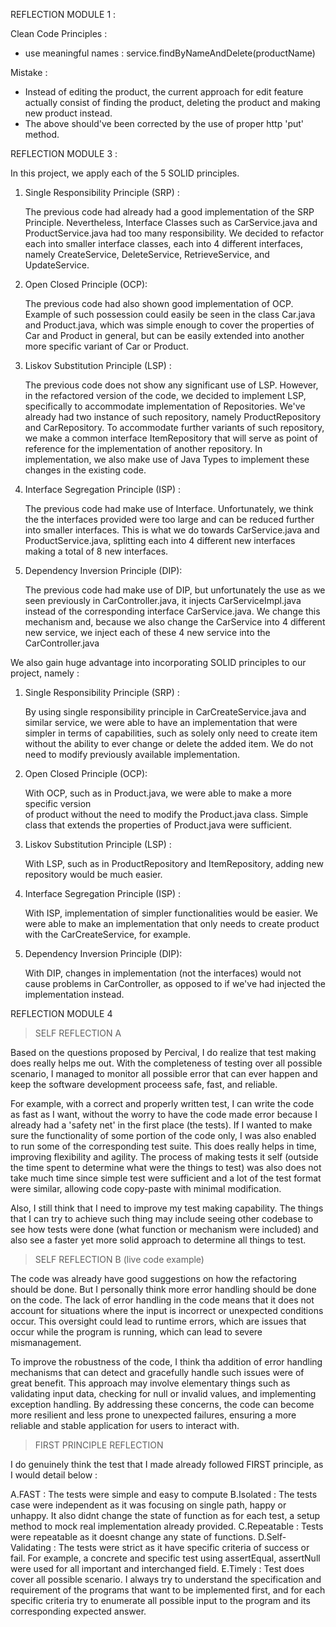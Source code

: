 REFLECTION MODULE 1 :

Clean Code Principles :
- use meaningful names : service.findByNameAndDelete(productName)

Mistake : 
- Instead of editing the product, the current approach for edit feature actually
  consist of finding the product, deleting the product and making new product instead.
- The above should've been corrected by the use of proper http 'put' method.

REFLECTION MODULE 3 :

In this project, we apply each of the 5 SOLID principles.
   1) Single Responsibility Principle (SRP) :
      
      The previous code had already had a good implementation of the SRP Principle. 
      Nevertheless,  Interface Classes such as CarService.java and ProductService.java
      had too many responsibility. We decided to refactor each into smaller interface
      classes, each into 4 different interfaces, namely CreateService, DeleteService,
      RetrieveService, and UpdateService.
   2) Open Closed Principle (OCP):
      
      The previous code had also shown good implementation of OCP. Example of such
      possession could easily be seen in the class Car.java and Product.java, which
      was simple enough to cover the properties of Car and Product in general, but can
      be easily extended into another more specific variant of Car or Product.
   3) Liskov Substitution Principle (LSP) :
      
      The previous code does not show any significant use of LSP. However, in the
      refactored version of the code, we decided to implement LSP, specifically to
      accommodate implementation of Repositories. We've already had two instance of
      such repository, namely ProductRepository and CarRepository. To accommodate
      further variants of such repository, we make a common interface ItemRepository
      that will serve as point of reference for the implementation of another
      repository. In implementation, we also make use of Java Types to implement these
      changes in the existing code.
   4) Interface Segregation Principle (ISP) :
      
      The previous code had make use of Interface. Unfortunately, we think the
      the interfaces provided were too large and can be reduced further into smaller
      interfaces. This is what we do towards CarService.java and ProductService.java,
      splitting each into 4 different new interfaces making a total of 8 new interfaces.
   5) Dependency Inversion Principle (DIP):
       
      The previous code had make use of DIP, but unfortunately the use as we seen
      previously in CarController.java, it injects CarServiceImpl.java instead of
      the corresponding interface CarService.java. We change this mechanism and, because
      we also change the CarService into 4 different new service, we inject each of
      these 4 new service into the CarController.java

We also gain huge advantage into incorporating SOLID principles to our project, namely :
   1) Single Responsibility Principle (SRP) :
      
      By using single responsibility principle in CarCreateService.java and similar 
      service, we were able to have an implementation that were simpler in terms of 
      capabilities, such as solely only need to create item without the ability to 
      ever change or delete the added item. We do not need to modify previously
      available implementation. 
   2) Open Closed Principle (OCP):
      
      With OCP, such as in Product.java, we were able to make a more specific version         
      of product without the need to modify the Product.java class. Simple class that
      extends the properties of Product.java were sufficient.
   3) Liskov Substitution Principle (LSP) :
      
      With LSP, such as in ProductRepository and ItemRepository, adding new repository would be much easier.
   4) Interface Segregation Principle (ISP) :
      
      With ISP, implementation of simpler functionalities would be easier. We were able to make an implementation that only needs to create product with the CarCreateService, for example.
   5) Dependency Inversion Principle (DIP):
       
      With DIP, changes in implementation (not the interfaces) would not cause problems in CarController, as opposed to if we've had injected the implementation instead.

REFLECTION MODULE 4

> SELF REFLECTION A

Based on the questions proposed by Percival, I do realize that test making does really helps me out. With the completeness of testing over all possible scenario, I managed to monitor all possible error that can ever happen and keep the software development proceess safe, fast, and reliable.

For example, with a correct and properly written test, I can write the code as fast as I want, without the worry to have the code made error because I already had a 'safety net' in the first place (the tests). If I wanted to make sure the functionality of some portion of the code only, I was also enabled to run some of the corresponding test suite. This does really helps in time, improving flexibility and agility. The process of making tests it self (outside the time spent to determine what were the things to test) was also does not take much time since simple test were sufficient and a lot of the test format were similar, allowing code copy-paste with minimal modification.

Also, I still think that I need to improve my test making capability. The things that I can try to achieve such thing may include seeing other codebase to see how tests were done (what function or mechanism were included) and also see a faster yet more solid approach to determine all things to test.

> SELF REFLECTION B (live code example)

The code was already have good suggestions on how the refactoring should be done. But I personally think more error handling should be done on the code. The lack of error handling in the code means that it does not account for situations where the input is incorrect or unexpected conditions occur. This oversight could lead to runtime errors, which are issues that occur while the program is running, which can lead to severe mismanagement. 

To improve the robustness of the code, I think tha addition of error handling mechanisms that can detect and gracefully handle such issues were of great benefit. This approach may involve elementary things such as validating input data, checking for null or invalid values, and implementing exception handling. By addressing these concerns, the code can become more resilient and less prone to unexpected failures, ensuring a more reliable and stable application for users to interact with.

> FIRST PRINCIPLE REFLECTION

I do genuinely think the test that I made already followed FIRST principle, as I would detail below :

A.FAST            : The tests were simple and easy to compute
B.Isolated        : The tests case were independent as it was focusing on single path, happy or unhappy. It also didnt change the state of function as for each test, a setup method to mock real implementation already provided.
C.Repeatable      : Tests were repeatable as it doesnt change any state of functions.
D.Self-Validating : The tests were strict as it have specific criteria of success or fail. For example, a concrete and specific test using assertEqual, assertNull were used for all important and interchanged field.
E.Timely          : Test does cover all possible scenario. I always try to understand the specification and requirement of the programs that want to be implemented first, and for each specific criteria try to enumerate all possible input to the program and its corresponding expected answer.

       

       

       
      
